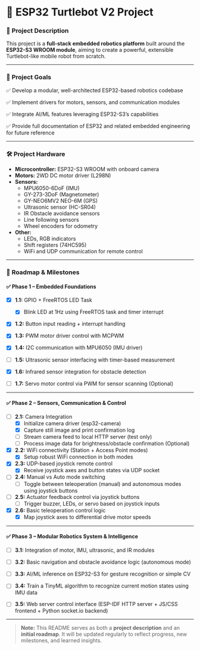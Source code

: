 # 🐢 ESP32 Turtlebot V2 Project

### 🚀 **Project Description**

This project is a **full-stack embedded robotics platform** built around the **ESP32-S3 WROOM module**, aiming to create a powerful, extensible Turtlebot-like mobile robot from scratch.

---

### 🎯 **Project Goals**

✅ Develop a modular, well-architected ESP32-based robotics codebase

✅ Implement drivers for motors, sensors, and communication modules

✅ Integrate AI/ML features leveraging ESP32-S3’s capabilities

✅ Provide full documentation of ESP32 and related embedded engineering for future reference

---

### 🛠️ **Project Hardware**

- **Microcontroller:** ESP32-S3 WROOM with onboard camera
- **Motors:** 2WD DC motor driver (L298N)
- **Sensors:**
  - MPU6050-6DoF (IMU)
  - GY-273-3DoF (Magnetometer)
  - GY-NEO6MV2 NEO-6M (GPS)
  - Ultrasonic sensor (HC-SR04)
  - IR Obstacle avoidance sensors
  - Line following sensors
  - Wheel encoders for odometry
- **Other:**
  - LEDs, RGB indicators
  - Shift registers (74HC595)
  - WiFi and UDP communication for remote control

---

### 📅 **Roadmap & Milestones**

#### ✅ **Phase 1 – Embedded Foundations**

- [x] **1.1:** GPIO + FreeRTOS LED Task
  - [x] Blink LED at 1Hz using FreeRTOS task and timer interrupt

- [x] **1.2:** Button input reading + interrupt handling

- [x] **1.3:** PWM motor driver control with MCPWM

- [x] **1.4:** I2C communication with MPU6050 (IMU driver)

- [ ] **1.5:** Ultrasonic sensor interfacing with timer-based measurement

- [x] **1.6:** Infrared sensor integration for obstacle detection

- [ ] **1.7:** Servo motor control via PWM for sensor scanning (Optional)

---

#### ✅ **Phase 2 – Sensors, Communication & Control**

- [ ] **2.1:** Camera Integration
  - [x]  Initialize camera driver (esp32-camera)
  - [x]  Capture still image and print confirmation log
  - [ ]  Stream camera feed to local HTTP server (test only)
  - [ ]  Process image data for brightness/obstacle confirmation (Optional)

- [x] **2.2:** WiFi connectivity (Station + Access Point modes)
  - [x] Setup robust WiFi connection in both modes

- [x] **2.3:** UDP-based joystick remote control
  - [x] Receive joystick axes and button states via UDP socket

- [ ] **2.4:** Manual vs Auto mode switching
  - [ ] Toggle between teleoperation (manual) and autonomous modes using joystick buttons

- [ ] **2.5:** Actuator feedback control via joystick buttons
  - [ ] Trigger buzzer, LEDs, or servo based on joystick inputs

- [x] **2.6:** Basic teleoperation control logic
  - [x] Map joystick axes to differential drive motor speeds

---

#### ✅ **Phase 3 – Modular Robotics System & Intelligence**

- [ ] **3.1:** Integration of motor, IMU, ultrasonic, and IR modules

- [ ] **3.2:** Basic navigation and obstacle avoidance logic (autonomous mode)

- [ ] **3.3:** AI/ML inference on ESP32-S3 for gesture recognition or simple CV

- [ ] **3.4:** Train a TinyML algorithm to recognize current motion states using IMU data

- [ ] **3.5:** Web server control interface (ESP-IDF HTTP server + JS/CSS frontend + Python socket.io backend)


---

> **Note:** This README serves as both a **project description** and an **initial roadmap**. It will be updated regularly to reflect progress, new milestones, and learned insights.

